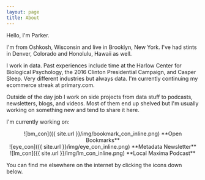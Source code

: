 ```yaml
---
layout: page
title: About
---
```


Hello, I'm Parker.

I'm from Oshkosh, Wisconsin and live in Brooklyn, New York. I've had stints in Denver, Colorado and Honolulu, Hawaii as well.

I work in data. Past experiences include time at the Harlow Center for Biological Psychology, the 2016 Clinton Presidential Campaign, and Casper Sleep. Very different industries but always data. I'm currently continuing my ecommerce streak at primary.com.

Outside of the day job I work on side projects from data stuff to podcasts, newsletters, blogs, and videos. Most of them end up shelved but I'm usually working on something new and tend to share it here.

I'm currently working on:

<center>![bm_con]({{ site.url }}/img/bookmark_con_inline.png) **Open Bookmarks**</center>

<center>![eye_con]({{ site.url }}/img/eye_con_inline.png) **Metadata Newsletter**</center>

<center>![lm_con]({{ site.url }}/img/lm_con_inline.png) **Local Maxima Podcast**</center>

You can find me elsewhere on the internet by clicking the icons down below.
